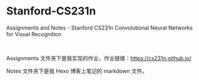 # Stanford-CS231n
 Assignments and Notes - Stanford CS231n Convolutional Neural Networks for Visual Recognition

<br>

Assignments 文件夹下是我实现的作业，作业链接：https://cs231n.github.io/

Notes 文件夹下是我 Hexo 博客上笔记的 markdown 文件。
